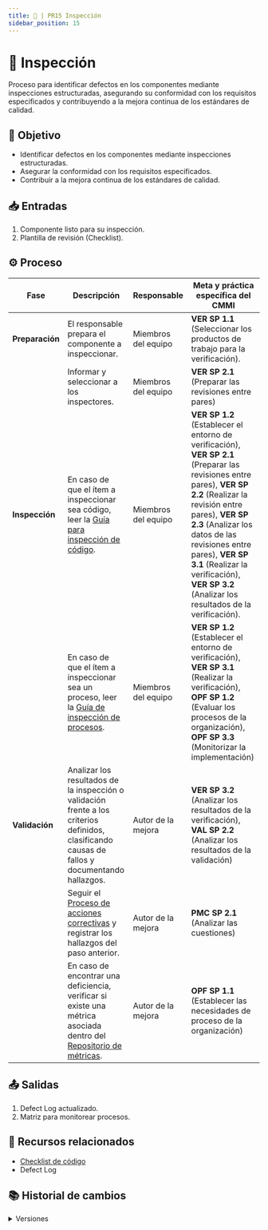 ```yaml
---
title: 🐥 | PR15 Inspección
sidebar_position: 15
---
```

# 🐥 Inspección

Proceso para identificar defectos en los componentes mediante inspecciones estructuradas, asegurando su conformidad con los requisitos especificados y contribuyendo a la mejora continua de los estándares de calidad.

## 🎯 Objetivo

- Identificar defectos en los componentes mediante inspecciones estructuradas.
- Asegurar la conformidad con los requisitos especificados.
- Contribuir a la mejora continua de los estándares de calidad.

## 📥 Entradas

1. Componente listo para su inspección.
2. Plantilla de revisión (Checklist).

## ⚙️ Proceso

| **Fase**         | **Descripción**                                                                                                                                                                                       | **Responsable** | **Meta y práctica específica del CMMI**                                                                        |
| ---------------------- | ------------------------------------------------------------------------------------------------------------------------------------------------------------------------------------------------------------ | --------------------- | ---------------------------------------------------------------------------------------------------------------------- |
| **Preparación** | El responsable prepara el componente a inspeccionar.                                                                                                                                                         | Miembros del equipo   | **VER SP 1.1** (Seleccionar los productos de trabajo para la verificación).                                     |
|                        | Informar y seleccionar a los inspectores.                                                                                                                                                                    | Miembros del equipo   | **VER SP 2.1** (Preparar las revisiones entre pares)                                                             |
| **Inspección**  | En caso de que el ítem a inspeccionar sea código, leer la [Guía para inspección de código](/docs/next/guias/guia-inspeccion-codigo).                                                                        | Miembros del equipo   | **VER SP 1.2** (Establecer el entorno de verificación), **VER SP 2.1** (Preparar las revisiones entre pares), **VER SP 2.2** (Realizar la revisión entre pares), **VER SP 2.3** (Analizar los datos de las revisiones entre pares), **VER SP 3.1** (Realizar la verificación), **VER SP 3.2** (Analizar los resultados de la verificación).                                                            |
|                        | En caso de que el ítem a inspeccionar sea un proceso, leer la [Guía de inspección de procesos](/docs/next/guias/guia-inspeccion-procesos).                                                                    | Miembros del equipo   | **VER SP 1.2** (Establecer el entorno de verificación), **VER SP 3.1** (Realizar la verificación), **OPF SP 1.2** (Evaluar los procesos de la organización), **OPF SP 3.3** (Monitorizar la implementación) |
| **Validación**  | Analizar los resultados de la inspección o validación frente a los criterios definidos, clasificando causas de fallos y documentando hallazgos.                                                            | Autor de la mejora    | **VER SP 3.2** (Analizar los resultados de la verificación), **VAL SP 2.2** (Analizar los resultados de la validación)                                                       |
|                        | Seguir el [Proceso de acciones correctivas](/docs/next/procesos/PR13-acciones-correctivas) y registrar los hallazgos del paso anterior.                                                                         | Autor de la mejora    | **PMC SP 2.1** (Analizar las cuestiones)                                                                         |
|                        | En caso de encontrar una deficiencia, verificar si existe una métrica asociada dentro del [Repositorio de métricas](https://docs.google.com/spreadsheets/d/1XDG_ke056cm2wpmGG72bZ9amSe92V6GOusNDnodMi0U/edit). | Autor de la mejora    | **OPF SP 1.1** (Establecer las necesidades de proceso de la organización)                                       |

## 📤 Salidas

1. Defect Log actualizado.
2. Matriz para monitorear procesos.

## 📎 Recursos relacionados

- [Checklist de código](../recursos/checklists.md)
- Defect Log

## 📚 Historial de cambios

<details>
  <summary>Versiones</summary>
| **Versión** | **Descripción**                                         | **Fecha**   | **Colaborador**            |
|-------------|---------------------------------------------------------|-------------|----------------------------|
| **1.0.0**   | Versión inicial del PR16                                | 10/04/2025  | Ian Julián Estrada Castro  |
| **1.1.0**   | Refactorización del proceso                             | 18/04/2025  | Diego Fuentes              |
| **1.2.0**   | Simplificación y mejora en la concisión del proceso    | 15/05/2025  | Ángel Mauricio Ramírez Herrera |
| **1.3.0**   | Cambio de nombre de archivo, actualización de título y aclaraciones | 15/05/2025  | Daniel Contreras Chávez    |
| **1.4.0**   | Agregar especificación de responsable y solución en el defect log en el paso del proceso | 26/05/2025 | Ian Julián Estrada Castro |
| **1.4.1**   | Mapear VER 3.2 | 27/05/2025  | Ian Julián Estrada Castro       |
| **2.0.0** |  Refactorización del proceso   | 26/05/2025  | Sofia Osorio Suárez, Mariana Juárez Ramírez    |
| **2.0.1** |  Trazabilidad de VAL y OPF   | 28/05/2025  | Angel Mauricio Ramírez Herrera    |
| **2.0.2**   | Mapeo de PMC 2.1 en el proceso.                                           | 30/05/2025    | Paola María Garrido, Angel Mauricio Ramírez Herrera |
| **2.0.3**   | Mapeo de VER 1.2 en el proceso | 05/06/2025    | Daniel Contreras Chávez |

</details>

